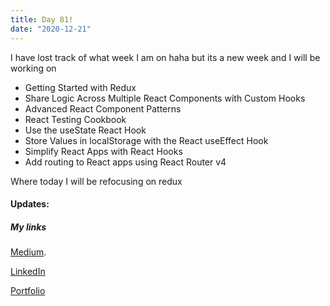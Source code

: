 ```yaml
---
title: Day 81!
date: "2020-12-21"
---
```


I have lost track of what week I am on haha but its a new week and I will be working on 

- Getting Started with Redux
- Share Logic Across Multiple React Components with Custom Hooks
- Advanced React Component Patterns
- React Testing Cookbook
- Use the useState React Hook
- Store Values in localStorage with the React useEffect Hook
- Simplify React Apps with React Hooks
- Add routing to React apps using React Router v4

Where today I will be refocusing on redux
#### Updates:


##### My links 
[Medium](https://medium.com/@kalemajoanna).

[LinkedIn](https://www.linkedin.com/in/joanna-e-kalema-a5a5b4136/)

[Portfolio](https://joannathedeveloper.netlify.app/)


